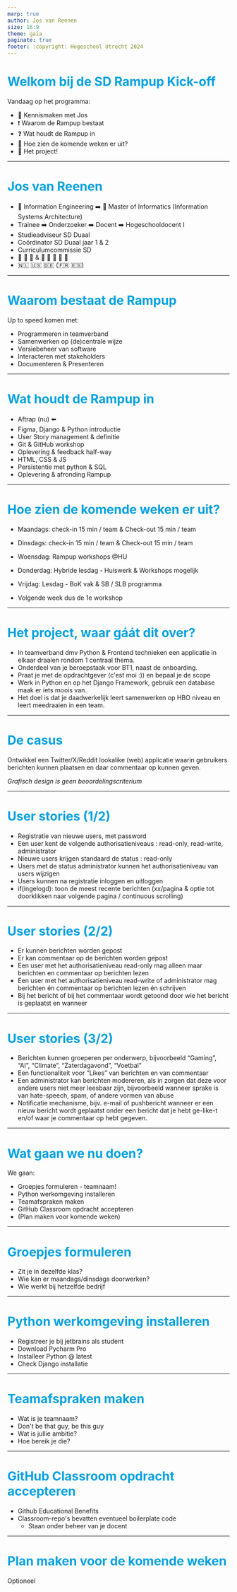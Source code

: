 ```yaml
---
marp: true
author: Jos van Reenen
size: 16:9
theme: gaia
paginate: true
footer: :copyright: Hogeschool Utrecht 2024
---
```


<style>
  :root {
    --color-background: #fff;
    --color-foreground: #000;
    --color-highlight: #f96;
    --color-dimmed: #888;
  }
  
  :root h1 {
    color: #00A1E1;
    }
    </style>

# Welkom bij de SD Rampup Kick-off
Vandaag op het programma: 
* :wave: Kennismaken met Jos
* :exclamation: Waarom de Rampup bestaat
* :question: Wat houdt de Rampup in
* :calendar: Hoe zien de komende weken er uit?
* :pencil: Het project!

--- 

# Jos van Reenen
* :briefcase: Information Engineering :arrow_right: :briefcase: Master of Informatics (Information Systems Architecture) 
* Trainee :arrow_right: Onderzoeker :arrow_right: Docent :arrow_right: Hogeschooldocent I
* Studieadviseur SD Duaal
* Coördinator SD Duaal jaar 1 & 2
* Curriculumcommissie SD
* :man: :ring: :woman: & :boy: :girl: :boy: :boy: :girl:
* :netherlands: :us: :de: (:fr: :es:)

---

# Waarom bestaat de Rampup
Up to speed komen met:

* Programmeren in teamverband
* Samenwerken op (de)centrale wijze
* Versiebeheer van software
* Interacteren met stakeholders
* Documenteren & Presenteren

---

# Wat houdt de Rampup in
* Aftrap (nu) :arrow_left:
* Figma, Django & Python introductie
* User Story management & definitie
* Git & GitHub workshop 
* Oplevering & feedback half-way
* HTML, CSS & JS
* Persistentie met python & SQL
* Oplevering & afronding Rampup

---

# Hoe zien de komende weken er uit?

* Maandags: check-in 15 min / team & Check-out 15 min / team
* Dinsdags: check-in 15 min / team & Check-out 15 min / team
* Woensdag: Rampup workshops @HU
* Donderdag: Hybride lesdag - Huiswerk & Workshops mogelijk
* Vrijdag: Lesdag - BoK vak & SB / SLB programma

* Volgende week dus de 1e workshop

---

# Het project, waar gáát dit over?
* In teamverband dmv Python & Frontend technieken een applicatie in elkaar draaien rondom 1 centraal thema. 
* Onderdeel van je beroepstaak voor BT1, naast de onboarding.
* Praat je met de opdrachtgever (c'est moi :)) en bepaal je de scope
* Werk in Python en op het Django Framework, gebruik een database maak er iets moois van.
* Het doel is dat je daadwerkelijk leert samenwerken op HBO niveau en leert meedraaien in een team.

---

# De casus
Ontwikkel een Twitter/X/Reddit lookalike (web) applicatie waarin gebruikers berichten kunnen plaatsen en daar commentaar op kunnen geven.

_Grafisch design is geen beoordelingscriterium_

--- 

# User stories (1/2)
* Registratie van nieuwe users, met password
* Een user kent de volgende authorisatieniveaus : read-only, read-write, administrator
* Nieuwe users krijgen standaard de status : read-only
* Users met de status administrator kunnen het authorisatieniveau van users wijzigen
* Users kunnen na registratie inloggen en uitloggen
* if(ingelogd): toon de meest recente berichten (xx/pagina & optie tot doorklikken naar volgende pagina / continuous scrolling)

---

# User stories (2/2)
* Er kunnen berichten worden gepost
* Er kan commentaar op de berichten worden gepost
* Een user met het authorisatieniveau read-only mag alleen maar berichten en commentaar op berichten lezen
* Een user met het authorisatieniveau read-write of administrator mag berichten én commentaar op berichten lezen én schrijven
* Bij het bericht of bij het commentaar wordt getoond door wie het bericht is geplaatst en wanneer

---

# User stories (3/2)
* Berichten kunnen groeperen per onderwerp, bijvoorbeeld “Gaming”, “AI”, “Climate”, “Zaterdagavond”, “Voetbal”
* Een functionaliteit voor “Likes” van berichten en van commentaar
* Een administrator kan berichten modereren, als in zorgen dat deze voor andere users niet meer leesbaar zijn, bijvoorbeeld wanneer sprake is van hate-speech, spam, of andere vormen van abuse
* Notificatie mechanisme, bijv. e-mail of pushbericht wanneer er een nieuw bericht wordt geplaatst onder een bericht dat je hebt ge-like-t en/of waar je commentaar op hebt gegeven.

---

# Wat gaan we nu doen?
We gaan: 
* Groepjes formuleren - teamnaam!
* Python werkomgeving installeren
* Teamafspraken maken
* GitHub Classroom opdracht accepteren
* (Plan maken voor komende weken)

---

# Groepjes formuleren
* Zit je in dezelfde klas?
* Wie kan er maandags/dinsdags doorwerken?
* Wie werkt bij hetzelfde bedrijf

---

# Python werkomgeving installeren
* Registreer je bij jetbrains als student
* Download Pycharm Pro
* Installeer Python @ latest
* Check Django installatie

---

# Teamafspraken maken
* Wat is je teamnaam?
* Don't be that guy, be this guy
* Wat is jullie ambitie?
* Hoe bereik je die?

---

# GitHub Classroom opdracht accepteren
* Github Educational Benefits
* Classroom-repo's bevatten eventueel boilerplate code
  * Staan onder beheer van je docent

---

# Plan maken voor de komende weken
Optioneel
